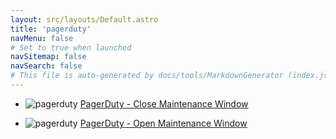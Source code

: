 ```yaml
---
layout: src/layouts/Default.astro
title: 'pagerduty'
navMenu: false
# Set to true when launched
navSitemap: false
navSearch: false
# This file is auto-generated by docs/tools/MarkdownGenerator (index.js)
---
```


<ul>

<li>

![pagerduty](https://i.octopus.com/library/step-templates/pagerduty.png) [PagerDuty - Close Maintenance Window](/integrations/pagerduty/pagerduty-close-maintenance-window)

</li>
        
<li>

![pagerduty](https://i.octopus.com/library/step-templates/pagerduty.png) [PagerDuty - Open Maintenance Window](/integrations/pagerduty/pagerduty-open-maintenance-window)

</li>
        
</ul>

